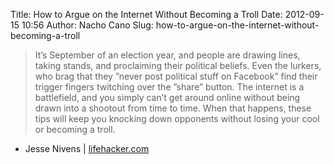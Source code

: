 Title: How to Argue on the Internet Without Becoming a Troll
Date: 2012-09-15 10:56
Author: Nacho Cano
Slug: how-to-argue-on-the-internet-without-becoming-a-troll

> It’s September of an election year, and people are drawing lines,
> taking stands, and proclaiming their political beliefs. Even the
> lurkers, who brag that they ”never post political stuff on Facebook”
> find their trigger fingers twitching over the ”share” button. The
> internet is a battlefield, and you simply can’t get around online
> without being drawn into a shootout from time to time. When that
> happens, these tips will keep you knocking down opponents without
> losing your cool or becoming a troll.

- Jesse Nivens | [lifehacker.com][]

  [lifehacker.com]: http://lifehacker.com/5943083/how-to-argue-on-the-internet-without-becoming-a-troll
    "How to Argue on the Internet Without Becoming a Troll"
